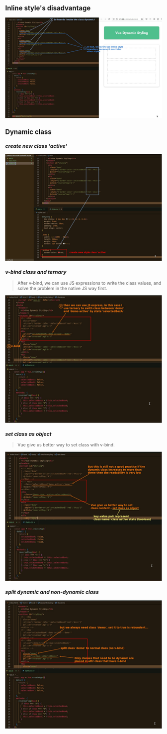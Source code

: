 ## **Inline style's disadvantage**

![Alt inline style dis](pic/01.jpg)

## **Dynamic class**

### _create new class 'active'_

![Alt write new css class ](pic/02.jpg)

### _v-bind class and ternary_

> After v-bind, we can use JS expressions to write the class values, and solve the problem in the native JS way first.

![Alt v-bind class and ternary ](pic/03.jpg)

### _set class as object_

> Vue give us better way to set class with v-bind.

![Alt special syntax to set class](pic/04.jpg)

### _split dynamic and non-dynamic class_

![Alt split dynamic and non-dynamic class](pic/05.jpg)
